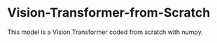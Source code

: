 # Vision-Transformer-from-Scratch
This model is a Vision Transformer coded from scratch with numpy.
